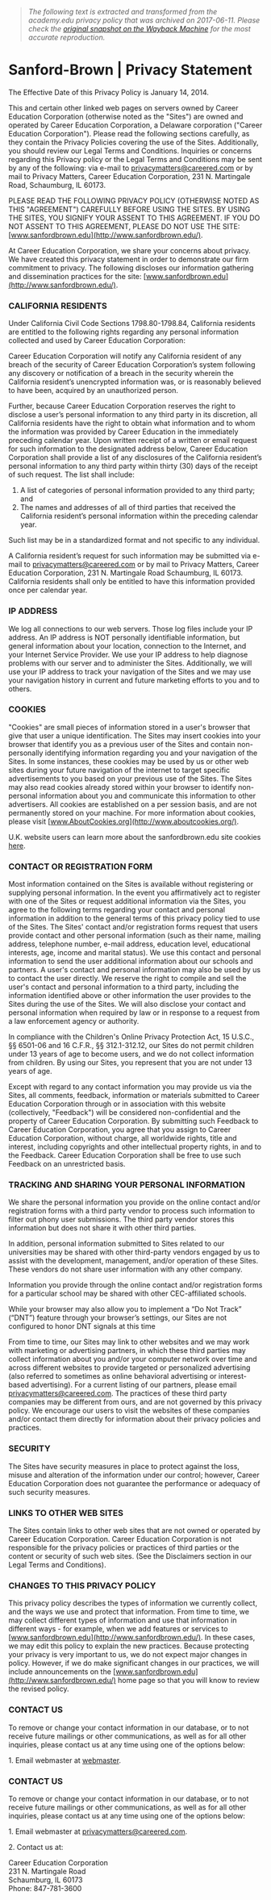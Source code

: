 > *The following text is extracted and transformed from the academy.edu privacy policy that was archived on 2017-06-11. Please check the [original snapshot on the Wayback Machine](https://web.archive.org/web/20170611062941id_/http%3A//www.sanfordbrown.edu/Privacy) for the most accurate reproduction.*

# Sanford-Brown | Privacy Statement

The Effective Date of this Privacy Policy is January 14, 2014.

This and certain other linked web pages on servers owned by Career Education Corporation (otherwise noted as the "Sites") are owned and operated by Career Education Corporation, a Delaware corporation ("Career Education Corporation"). Please read the following sections carefully, as they contain the Privacy Policies covering the use of the Sites. Additionally, you should review our Legal Terms and Conditions. Inquiries or concerns regarding this Privacy policy or the Legal Terms and Conditions may be sent by any of the following: via e-mail to [privacymatters@careered.com](mailto:privacymatters@careered.com) or by mail to Privacy Matters, Career Education Corporation, 231 N. Martingale Road, Schaumburg, IL 60173.

PLEASE READ THE FOLLOWING PRIVACY POLICY (OTHERWISE NOTED AS THIS "AGREEMENT") CAREFULLY BEFORE USING THE SITES. BY USING THE SITES, YOU SIGNIFY YOUR ASSENT TO THIS AGREEMENT. IF YOU DO NOT ASSENT TO THIS AGREEMENT, PLEASE DO NOT USE THE SITE: [www.sanfordbrown.edu](http://www.sanfordbrown.edu/).

At Career Education Corporation, we share your concerns about privacy. We have created this privacy statement in order to demonstrate our firm commitment to privacy. The following discloses our information gathering and dissemination practices for the site: [www.sanfordbrown.edu](http://www.sanfordbrown.edu/).

### CALIFORNIA RESIDENTS

Under California Civil Code Sections 1798.80-1798.84, California residents are entitled to the following rights regarding any personal information collected and used by Career Education Corporation:

Career Education Corporation will notify any California resident of any breach of the security of Career Education Corporation’s system following any discovery or notification of a breach in the security wherein the California resident’s unencrypted information was, or is reasonably believed to have been, acquired by an unauthorized person.

Further, because Career Education Corporation reserves the right to disclose a user’s personal information to any third party in its discretion, all California residents have the right to obtain what information and to whom the information was provided by Career Education in the immediately preceding calendar year. Upon written receipt of a written or email request for such information to the designated address below, Career Education Corporation shall provide a list of any disclosures of the California resident’s personal information to any third party within thirty (30) days of the receipt of such request. The list shall include:

  1. A list of categories of personal information provided to any third party; and
  2. The names and addresses of all of third parties that received the California resident’s personal information within the preceding calendar year.



Such list may be in a standardized format and not specific to any individual.

A California resident’s request for such information may be submitted via e-mail to [privacymatters@careered.com](mailto:privacymatters@careered.com) or by mail to Privacy Matters, Career Education Corporation, 231 N. Martingale Road Schaumburg, IL 60173. California residents shall only be entitled to have this information provided once per calendar year.

### IP ADDRESS

We log all connections to our web servers. Those log files include your IP address. An IP address is NOT personally identifiable information, but general information about your location, connection to the Internet, and your Internet Service Provider. We use your IP address to help diagnose problems with our server and to administer the Sites. Additionally, we will use your IP address to track your navigation of the Sites and we may use your navigation history in current and future marketing efforts to you and to others.

### COOKIES

"Cookies" are small pieces of information stored in a user's browser that give that user a unique identification. The Sites may insert cookies into your browser that identify you as a previous user of the Sites and contain non-personally identifying information regarding you and your navigation of the Sites. In some instances, these cookies may be used by us or other web sites during your future navigation of the internet to target specific advertisements to you based on your previous use of the Sites. The Sites may also read cookies already stored within your browser to identify non-personal information about you and communicate this information to other advertisers. All cookies are established on a per session basis, and are not permanently stored on your machine. For more information about cookies, please visit [www.AboutCookies.org](http://www.aboutcookies.org/).

U.K. website users can learn more about the sanfordbrown.edu site cookies [here](https://web.archive.org/uk-cookies).

### CONTACT OR REGISTRATION FORM

Most information contained on the Sites is available without registering or supplying personal information. In the event you affirmatively act to register with one of the Sites or request additional information via the Sites, you agree to the following terms regarding your contact and personal information in addition to the general terms of this privacy policy tied to use of the Sites. The Sites' contact and/or registration forms request that users provide contact and other personal information (such as their name, mailing address, telephone number, e-mail address, education level, educational interests, age, income and marital status). We use this contact and personal information to send the user additional information about our schools and partners. A user's contact and personal information may also be used by us to contact the user directly. We reserve the right to compile and sell the user's contact and personal information to a third party, including the information identified above or other information the user provides to the Sites during the use of the Sites. We will also disclose your contact and personal information when required by law or in response to a request from a law enforcement agency or authority.

In compliance with the Children's Online Privacy Protection Act, 15 U.S.C., §§ 6501-06 and 16 C.F.R., §§ 312.1-312.12, our Sites do not permit children under 13 years of age to become users, and we do not collect information from children. By using our Sites, you represent that you are not under 13 years of age.

Except with regard to any contact information you may provide us via the Sites, all comments, feedback, information or materials submitted to Career Education Corporation through or in association with this website (collectively, "Feedback") will be considered non-confidential and the property of Career Education Corporation. By submitting such Feedback to Career Education Corporation, you agree that you assign to Career Education Corporation, without charge, all worldwide rights, title and interest, including copyrights and other intellectual property rights, in and to the Feedback. Career Education Corporation shall be free to use such Feedback on an unrestricted basis.

### TRACKING AND SHARING YOUR PERSONAL INFORMATION

We share the personal information you provide on the online contact and/or registration forms with a third party vendor to process such information to filter out phony user submissions. The third party vendor stores this information but does not share it with other third parties.

In addition, personal information submitted to Sites related to our universities may be shared with other third-party vendors engaged by us to assist with the development, management, and/or operation of these Sites. These vendors do not share user information with any other company.

Information you provide through the online contact and/or registration forms for a particular school may be shared with other CEC-affiliated schools.

While your browser may also allow you to implement a “Do Not Track” (“DNT”) feature through your browser’s settings, our Sites are not configured to honor DNT signals at this time

From time to time, our Sites may link to other websites and we may work with marketing or advertising partners, in which these third parties may collect information about you and/or your computer network over time and across different websites to provide targeted or personalized advertising (also referred to sometimes as online behavioral advertising or interest-based advertising). For a current listing of our partners, please email [privacymatters@careered.com](mailto:privacymatters@careered.com). The practices of these third party companies may be different from ours, and are not governed by this privacy policy. We encourage our users to visit the websites of these companies and/or contact them directly for information about their privacy policies and practices.

### SECURITY

The Sites have security measures in place to protect against the loss, misuse and alteration of the information under our control; however, Career Education Corporation does not guarantee the performance or adequacy of such security measures.

### LINKS TO OTHER WEB SITES

The Sites contain links to other web sites that are not owned or operated by Career Education Corporation. Career Education Corporation is not responsible for the privacy policies or practices of third parties or the content or security of such web sites. (See the Disclaimers section in our Legal Terms and Conditions).

### CHANGES TO THIS PRIVACY POLICY

This privacy policy describes the types of information we currently collect, and the ways we use and protect that information. From time to time, we may collect different types of information and use that information in different ways - for example, when we add features or services to [www.sanfordbrown.edu](http://www.sanfordbrown.edu/). In these cases, we may edit this policy to explain the new practices. Because protecting your privacy is very important to us, we do not expect major changes in policy. However, if we do make significant changes in our practices, we will include announcements on the [www.sanfordbrown.edu](http://www.sanfordbrown.edu/) home page so that you will know to review the revised policy.

### CONTACT US

To remove or change your contact information in our database, or to not receive future mailings or other communications, as well as for all other inquiries, please contact us at any time using one of the options below: 

1\. Email webmaster at [webmaster](mailto:privacymatters@careered.com).

### CONTACT US

To remove or change your contact information in our database, or to not receive future mailings or other communications, as well as for all other inquiries, please contact us at any time using one of the options below: 

1\. Email webmaster at [privacymatters@careered.com](mailto:privacymatters@careered.com).

2\. Contact us at:

Career Education Corporation  
231 N. Martingale Road  
Schaumburg, IL 60173  
Phone: 847-781-3600
